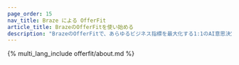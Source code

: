 ```yaml
---
page_order: 15
nav_title: Braze による OfferFit
article_title: BrazeのOfferFitを使い始める
description: "BrazeのOfferFitで、あらゆるビジネス指標を最大化する1:1のAI意思決定を始めよう！"
---
```


{% multi_lang_include offerfit/about.md %}
